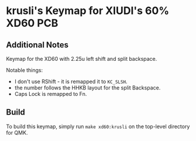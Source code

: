 # krusli's Keymap for XIUDI's 60% XD60 PCB

## Additional Notes
Keymap for the XD60 with 2.25u left shift and split backspace.

Notable things:
- I don't use RShift - it is remapped it to `KC_SLSH`.
- the number follows the HHKB layout for the split Backspace.
- Caps Lock is remapped to Fn.

## Build
To build this keymap, simply run `make xd60:krusli` on the top-level directory for QMK.
